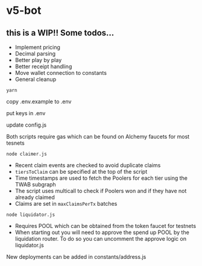 # v5-bot

## this is a WIP!! Some todos...

- Implement pricing
- Decimal parsing
- Better play by play
- Better receipt handling
- Move wallet connection to constants
- General cleanup

`yarn`

copy .env.example to .env

put keys in .env

update config.js

Both scripts require gas which can be found on Alchemy faucets for most tesnets

`node claimer.js`

- Recent claim events are checked to avoid duplicate claims
- `tiersToClaim` can be specified at the top of the script 
- Time timestamps are used to fetch the Poolers for each tier using the TWAB subgraph
- The script uses multicall to check if Poolers won and if they have not already claimed
- Claims are set in `maxClaimsPerTx` batches

`node liquidator.js`
- Requires POOL which can be obtained from the token faucet for testnets
- When starting out you will need to approve the spend up POOL by the liquidation router. To do so you can uncomment the approve logic on liquidator.js


New deployments can be added in constants/address.js



